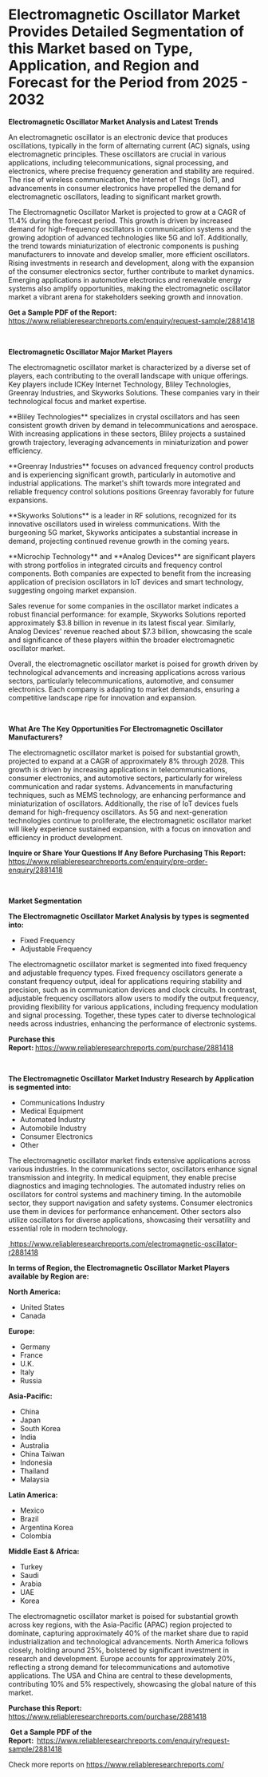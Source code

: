 <p><h1>Electromagnetic Oscillator Market Provides Detailed Segmentation of this Market based on Type, Application, and Region and Forecast for the Period from 2025 - 2032</h1></p><p><strong>Electromagnetic Oscillator Market Analysis and Latest Trends</strong></p>
<p><p>An electromagnetic oscillator is an electronic device that produces oscillations, typically in the form of alternating current (AC) signals, using electromagnetic principles. These oscillators are crucial in various applications, including telecommunications, signal processing, and electronics, where precise frequency generation and stability are required. The rise of wireless communication, the Internet of Things (IoT), and advancements in consumer electronics have propelled the demand for electromagnetic oscillators, leading to significant market growth.</p><p>The Electromagnetic Oscillator Market is projected to grow at a CAGR of 11.4% during the forecast period. This growth is driven by increased demand for high-frequency oscillators in communication systems and the growing adoption of advanced technologies like 5G and IoT. Additionally, the trend towards miniaturization of electronic components is pushing manufacturers to innovate and develop smaller, more efficient oscillators. Rising investments in research and development, along with the expansion of the consumer electronics sector, further contribute to market dynamics. Emerging applications in automotive electronics and renewable energy systems also amplify opportunities, making the electromagnetic oscillator market a vibrant arena for stakeholders seeking growth and innovation.</p></p>
<p><strong>Get a Sample PDF of the Report:&nbsp;</strong> <a href="https://www.reliableresearchreports.com/enquiry/request-sample/2881418?utm_campaign=2734&utm_medium=2&utm_source=Github&utm_content=ia&utm_term=12032025&utm_id=electromagnetic-oscillator">https://www.reliableresearchreports.com/enquiry/request-sample/2881418</a></p>
<p>&nbsp;</p>
<p><strong>Electromagnetic Oscillator Major Market Players</strong></p>
<p><p>The electromagnetic oscillator market is characterized by a diverse set of players, each contributing to the overall landscape with unique offerings. Key players include ICKey Internet Technology, Bliley Technologies, Greenray Industries, and Skyworks Solutions. These companies vary in their technological focus and market expertise.</p><p>**Bliley Technologies** specializes in crystal oscillators and has seen consistent growth driven by demand in telecommunications and aerospace. With increasing applications in these sectors, Bliley projects a sustained growth trajectory, leveraging advancements in miniaturization and power efficiency.</p><p>**Greenray Industries** focuses on advanced frequency control products and is experiencing significant growth, particularly in automotive and industrial applications. The market's shift towards more integrated and reliable frequency control solutions positions Greenray favorably for future expansions.</p><p>**Skyworks Solutions** is a leader in RF solutions, recognized for its innovative oscillators used in wireless communications. With the burgeoning 5G market, Skyworks anticipates a substantial increase in demand, projecting continued revenue growth in the coming years.</p><p>**Microchip Technology** and **Analog Devices** are significant players with strong portfolios in integrated circuits and frequency control components. Both companies are expected to benefit from the increasing application of precision oscillators in IoT devices and smart technology, suggesting ongoing market expansion.</p><p>Sales revenue for some companies in the oscillator market indicates a robust financial performance: for example, Skyworks Solutions reported approximately $3.8 billion in revenue in its latest fiscal year. Similarly, Analog Devices' revenue reached about $7.3 billion, showcasing the scale and significance of these players within the broader electromagnetic oscillator market.</p><p>Overall, the electromagnetic oscillator market is poised for growth driven by technological advancements and increasing applications across various sectors, particularly telecommunications, automotive, and consumer electronics. Each company is adapting to market demands, ensuring a competitive landscape ripe for innovation and expansion.</p></p>
<p>&nbsp;</p>
<p><strong>What Are The Key Opportunities For Electromagnetic Oscillator Manufacturers?</strong></p>
<p><p>The electromagnetic oscillator market is poised for substantial growth, projected to expand at a CAGR of approximately 8% through 2028. This growth is driven by increasing applications in telecommunications, consumer electronics, and automotive sectors, particularly for wireless communication and radar systems. Advancements in manufacturing techniques, such as MEMS technology, are enhancing performance and miniaturization of oscillators. Additionally, the rise of IoT devices fuels demand for high-frequency oscillators. As 5G and next-generation technologies continue to proliferate, the electromagnetic oscillator market will likely experience sustained expansion, with a focus on innovation and efficiency in product development.</p></p>
<p><strong>Inquire or Share Your Questions If Any Before Purchasing This Report:</strong> <a href="https://www.reliableresearchreports.com/enquiry/pre-order-enquiry/2881418?utm_campaign=2734&utm_medium=2&utm_source=Github&utm_content=ia&utm_term=12032025&utm_id=electromagnetic-oscillator">https://www.reliableresearchreports.com/enquiry/pre-order-enquiry/2881418</a></p>
<p>&nbsp;</p>
<p><strong>Market Segmentation</strong></p>
<p><strong>The Electromagnetic Oscillator Market Analysis by types is segmented into:</strong></p>
<p><ul><li>Fixed Frequency</li><li>Adjustable Frequency</li></ul></p>
<p><p>The electromagnetic oscillator market is segmented into fixed frequency and adjustable frequency types. Fixed frequency oscillators generate a constant frequency output, ideal for applications requiring stability and precision, such as in communication devices and clock circuits. In contrast, adjustable frequency oscillators allow users to modify the output frequency, providing flexibility for various applications, including frequency modulation and signal processing. Together, these types cater to diverse technological needs across industries, enhancing the performance of electronic systems.</p></p>
<p><strong>Purchase this Report:&nbsp;</strong><a href="https://www.reliableresearchreports.com/purchase/2881418?utm_campaign=2734&utm_medium=2&utm_source=Github&utm_content=ia&utm_term=12032025&utm_id=electromagnetic-oscillator">https://www.reliableresearchreports.com/purchase/2881418</a></p>
<p>&nbsp;</p>
<p><strong>The Electromagnetic Oscillator Market Industry Research by Application is segmented into:</strong></p>
<p><ul><li>Communications Industry</li><li>Medical Equipment</li><li>Automated Industry</li><li>Automobile Industry</li><li>Consumer Electronics</li><li>Other</li></ul></p>
<p><p>The electromagnetic oscillator market finds extensive applications across various industries. In the communications sector, oscillators enhance signal transmission and integrity. In medical equipment, they enable precise diagnostics and imaging technologies. The automated industry relies on oscillators for control systems and machinery timing. In the automobile sector, they support navigation and safety systems. Consumer electronics use them in devices for performance enhancement. Other sectors also utilize oscillators for diverse applications, showcasing their versatility and essential role in modern technology.</p></p>
<p><a href="https://www.reliableresearchreports.com/electromagnetic-oscillator-r2881418?utm_campaign=2734&utm_medium=2&utm_source=Github&utm_content=ia&utm_term=12032025&utm_id=electromagnetic-oscillator">&nbsp;https://www.reliableresearchreports.com/electromagnetic-oscillator-r2881418</a></p>
<p><strong>In terms of Region, the Electromagnetic Oscillator Market Players available by Region are:</strong></p>
<p>
    <p> <strong> North America: </strong>
        <ul>
            <li>United States</li>
            <li>Canada</li>
        </ul>
        </p> 
    <p> <strong> Europe: </strong>
        <ul>
            <li>Germany</li>
            <li>France</li>
            <li>U.K.</li>
            <li>Italy</li>
            <li>Russia</li>
        </ul>
        </p> 
    <p> <strong> Asia-Pacific: </strong>
        <ul>
            <li>China</li>
            <li>Japan</li>
            <li>South Korea</li>
            <li>India</li>
            <li>Australia</li>
            <li>China Taiwan</li>
            <li>Indonesia</li>
            <li>Thailand</li>
            <li>Malaysia</li>
        </ul>
        </p> 
    <p> <strong> Latin America: </strong>
        <ul>
            <li>Mexico</li>
            <li>Brazil</li>
            <li>Argentina Korea</li>
            <li>Colombia</li>
        </ul>
        </p> 
    <p> <strong> Middle East & Africa: </strong>
        <ul>
            <li>Turkey</li>
            <li>Saudi</li>
            <li>Arabia</li>
            <li>UAE</li>
            <li>Korea</li>
        </ul>
    </p>
    </p>
<p><p>The electromagnetic oscillator market is poised for substantial growth across key regions, with the Asia-Pacific (APAC) region projected to dominate, capturing approximately 40% of the market share due to rapid industrialization and technological advancements. North America follows closely, holding around 25%, bolstered by significant investment in research and development. Europe accounts for approximately 20%, reflecting a strong demand for telecommunications and automotive applications. The USA and China are central to these developments, contributing 10% and 5% respectively, showcasing the global nature of this market.</p></p>
<p><strong>Purchase this Report: </strong><a href="https://www.reliableresearchreports.com/purchase/2881418?utm_campaign=2734&utm_medium=2&utm_source=Github&utm_content=ia&utm_term=12032025&utm_id=electromagnetic-oscillator">https://www.reliableresearchreports.com/purchase/2881418</a></p>
<p>&nbsp;<strong>Get a Sample PDF of the Report:&nbsp;&nbsp;</strong><a href="https://www.reliableresearchreports.com/enquiry/request-sample/2881418?utm_campaign=2734&utm_medium=2&utm_source=Github&utm_content=ia&utm_term=12032025&utm_id=electromagnetic-oscillator">https://www.reliableresearchreports.com/enquiry/request-sample/2881418</a></p>
<p><strong></strong></p>
<p>Check more reports on <a href="https://www.reliableresearchreports.com/?utm_campaign=2734&utm_medium=2&utm_source=Github&utm_content=ia&utm_term=12032025&utm_id=electromagnetic-oscillator">https://www.reliableresearchreports.com/</a></p>